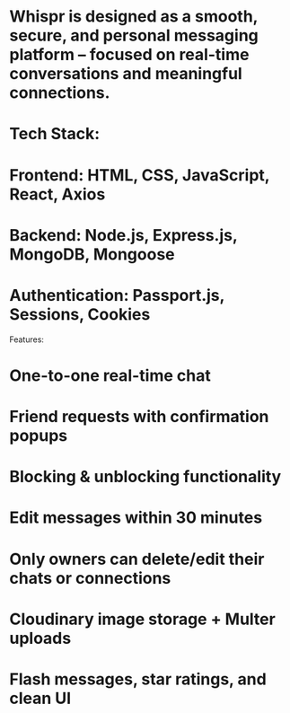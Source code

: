 # Whispr is designed as a smooth, secure, and personal messaging platform – focused on real-time conversations and meaningful connections.

# Tech Stack:

# Frontend: HTML, CSS, JavaScript, React, Axios

# Backend: Node.js, Express.js, MongoDB, Mongoose

# Authentication: Passport.js, Sessions, Cookies

Features:
# One-to-one real-time chat
# Friend requests with confirmation popups
# Blocking & unblocking functionality
# Edit messages within 30 minutes
# Only owners can delete/edit their chats or connections
# Cloudinary image storage + Multer uploads
# Flash messages, star ratings, and clean UI

